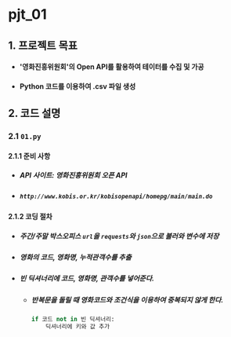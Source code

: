 # pjt_01

## 1. 프로젝트 목표

- #### '영화진흥위원회'의 Open API를 활용하여 테이터를 수집 및 가공

- #### Python 코드를 이용하여 .csv 파일 생성



## 2. 코드 설명

### 2.1 `01.py`

#### 2.1.1 준비 사항

- ##### API 사이트: 영화진흥위원회 오픈 API

- ##### `http://www.kobis.or.kr/kobisopenapi/homepg/main/main.do`



#### 2.1.2  코딩 절차

- ##### 주간/주말 박스오피스 `url`을 `requests`와 `json`으로 불러와 변수에 저장

- ##### 영화의 코드, 영화명, 누적관객수를 추출

- ##### 빈 딕셔너리에 코드, 영화명, 관객수를 넣어준다.

  - ##### 반복문을 돌릴 때 영화코드와 조건식을 이용하여 중복되지 않게 한다.

    ```python
    if 코드 not in 빈 딕셔너리:
        딕셔너리에 키와 값 추가
    ```

    

